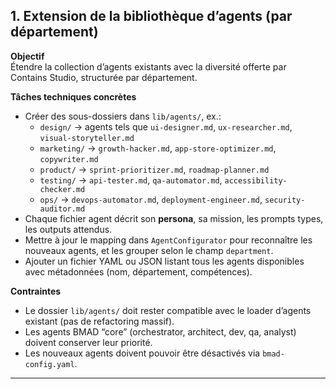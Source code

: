 ## 1. Extension de la bibliothèque d’agents (par département)

**Objectif**  
Étendre la collection d’agents existants avec la diversité offerte par Contains Studio, structurée par département.

**Tâches techniques concrètes**
- Créer des sous-dossiers dans `lib/agents/`, ex.:
  - `design/` → agents tels que `ui-designer.md`, `ux-researcher.md`, `visual-storyteller.md`
  - `marketing/` → `growth-hacker.md`, `app-store-optimizer.md`, `copywriter.md`
  - `product/` → `sprint-prioritizer.md`, `roadmap-planner.md`
  - `testing/` → `api-tester.md`, `qa-automator.md`, `accessibility-checker.md`
  - `ops/` → `devops-automator.md`, `deployment-engineer.md`, `security-auditor.md`
- Chaque fichier agent décrit son **persona**, sa mission, les prompts types, les outputs attendus.
- Mettre à jour le mapping dans `AgentConfigurator` pour reconnaître les nouveaux agents, et les grouper selon le champ `department`.
- Ajouter un fichier YAML ou JSON listant tous les agents disponibles avec métadonnées (nom, département, compétences).

**Contraintes**
- Le dossier `lib/agents/` doit rester compatible avec le loader d’agents existant (pas de refactoring massif).
- Les agents BMAD “core” (orchestrator, architect, dev, qa, analyst) doivent conserver leur priorité.
- Les nouveaux agents doivent pouvoir être désactivés via `bmad-config.yaml`.

---